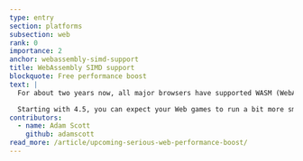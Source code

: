 ```yaml
---
type: entry
section: platforms
subsection: web
rank: 0
importance: 2
anchor: webassembly-simd-support
title: WebAssembly SIMD support
blockquote: Free performance boost
text: |
  For about two years now, all major browsers have supported WASM (WebAssembly) SIMD. SIMD stands for “Single Instruction, Multiple Data” and is a technology that permits CPUs to do some parallel computation, often speeding up the program as a whole.

  Starting with 4.5, you can expect your Web games to run a bit more smoothly, without having to do anything – especially when things get chaotic for your CPU. It isn’t a silver bullet for poorly optimized games, but it will help nonetheless.
contributors:
  - name: Adam Scott
    github: adamscott
read_more: /article/upcoming-serious-web-performance-boost/
---
```

